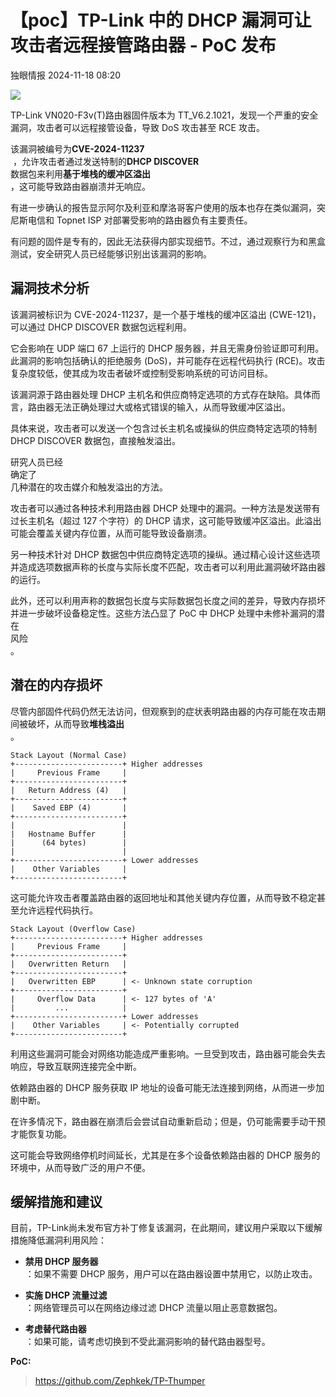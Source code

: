 #  【poc】TP-Link 中的 DHCP 漏洞可让攻击者远程接管路由器 - PoC 发布   
 独眼情报   2024-11-18 08:20  
  
![](https://mmbiz.qpic.cn/sz_mmbiz_jpg/KgxDGkACWnRgwGibBzMGHIzX1hyt9P2m6Eotqw3tQdxTbyQtheRfl2lEPLftJjtSravocdQUxmXXReaGGugiaNGg/640?wx_fmt=jpeg&from=appmsg "")  
  
TP-Link VN020-F3v(T)路由器固件版本为 TT_V6.2.1021，发现一个严重的安全漏洞，攻击者可以远程接管设备，导致 DoS 攻击甚至 RCE 攻击。  
  
该漏洞被编号为**CVE-2024-11237**  
 ，允许攻击者通过发送特制的**DHCP DISCOVER**  
数据包来利用**基于堆栈的缓冲区溢出**   
，这可能导致路由器崩溃并无响应。  
  
有进一步确认的报告显示阿尔及利亚和摩洛哥客户使用的版本也存在类似漏洞，突尼斯电信和 Topnet ISP 对部署受影响的路由器负有主要责任。  
  
有问题的固件是专有的，因此无法获得内部实现细节。不过，通过观察行为和黑盒测试，安全研究人员已经能够识别出该漏洞的影响。  
## 漏洞技术分析  
  
该漏洞被标识为 CVE-2024-11237，是一个基于堆栈的缓冲区溢出 (CWE-121)，可以通过 DHCP DISCOVER 数据包远程利用。  
  
它会影响在 UDP 端口 67 上运行的 DHCP 服务器，并且无需身份验证即可利用。此漏洞的影响包括确认的拒绝服务 (DoS)，并可能存在远程代码执行 (RCE)。攻击复杂度较低，使其成为攻击者破坏或控制受影响系统的可访问目标。  
  
该漏洞源于路由器处理 DHCP 主机名和供应商特定选项的方式存在缺陷。具体而言，路由器无法正确处理过大或格式错误的输入，从而导致缓冲区溢出。  
  
  
具体来说，攻击者可以发送一个包含过长主机名或操纵的供应商特定选项的特制 DHCP DISCOVER 数据包，直接触发溢出。  
  
研究人员已经  
确定了  
几种潜在的攻击媒介和触发溢出的方法。  
  
攻击者可以通过各种技术利用路由器 DHCP 处理中的漏洞。一种方法是发送带有过长主机名（超过 127 个字符）的 DHCP 请求，这可能导致缓冲区溢出。此溢出可能会覆盖关键内存位置，从而可能导致设备崩溃。  
  
另一种技术针对 DHCP 数据包中供应商特定选项的操纵。通过精心设计这些选项并造成选项数据声称的长度与实际长度不匹配，攻击者可以利用此漏洞破坏路由器的运行。  
  
  
此外，还可以利用声称的数据包长度与实际数据包长度之间的差异，导致内存损坏并进一步破坏设备稳定性。这些方法凸显了 PoC 中 DHCP 处理中未修补漏洞的潜在  
风险  
。  
## 潜在的内存损坏  
  
尽管内部固件代码仍然无法访问，但观察到的症状表明路由器的内存可能在攻击期间被破坏，从而导致**堆栈溢出**  
。  
```
Stack Layout (Normal Case)
+------------------------+ Higher addresses
|     Previous Frame     |
+------------------------+
|   Return Address (4)   |
+------------------------+
|    Saved EBP (4)       |
+------------------------+
|                        |
|   Hostname Buffer      |
|      (64 bytes)        |
|                        |
+------------------------+ Lower addresses
|    Other Variables     |
+------------------------+
```  
  
这可能允许攻击者覆盖路由器的返回地址和其他关键内存位置，从而导致不稳定甚至允许远程代码执行。  
```
Stack Layout (Overflow Case)
+------------------------+ Higher addresses
|     Previous Frame     |
+------------------------+
|   Overwritten Return   | 
+------------------------+
|   Overwritten EBP      | <- Unknown state corruption
+------------------------+
|     Overflow Data      | <- 127 bytes of 'A'
|         ...            |
+------------------------+ Lower addresses
|    Other Variables     | <- Potentially corrupted
+------------------------+
```  
  
利用这些漏洞可能会对网络功能造成严重影响。一旦受到攻击，路由器可能会失去响应，导致互联网连接完全中断。  
  
依赖路由器的 DHCP 服务获取 IP 地址的设备可能无法连接到网络，从而进一步加剧中断。  
  
在许多情况下，路由器在崩溃后会尝试自动重新启动；但是，仍可能需要手动干预才能恢复功能。  
  
这可能会导致网络停机时间延长，尤其是在多个设备依赖路由器的 DHCP 服务的环境中，从而导致广泛的用户不便。  
## 缓解措施和建议  
  
目前，TP-Link尚未发布官方补丁修复该漏洞，在此期间，建议用户采取以下缓解措施降低漏洞利用风险：  
- **禁用 DHCP 服务器**  
：如果不需要 DHCP 服务，用户可以在路由器设置中禁用它，以防止攻击。  
  
- **实施 DHCP 流量过滤**  
：网络管理员可以在网络边缘过滤 DHCP 流量以阻止恶意数据包。  
  
- **考虑替代路由器**  
：如果可能，请考虑切换到不受此漏洞影响的替代路由器型号。  
  
**PoC:**  
> https://github.com/Zephkek/TP-Thumper  
  
  
  
  
